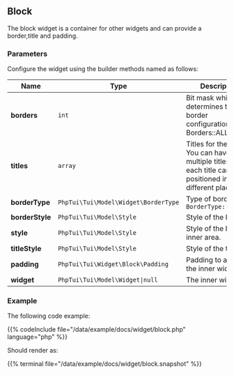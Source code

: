 ## Block

The block widget is a container for other widgets and can provide a border,title and padding.
### Parameters

Configure the widget using the builder methods named as follows:

| Name | Type | Description |
| --- | --- | --- |
| **borders** | `int` | Bit mask which determines the border configuration, e.g. Borders::ALL |
| **titles** | `array` | Titles for the block. You can have multiple titles and each title canbe positioned in a different place. |
| **borderType** | `PhpTui\Tui\Model\Widget\BorderType` | Type of border, e.g. `BorderType::Rounded` |
| **borderStyle** | `PhpTui\Tui\Model\Style` | Style of the border. |
| **style** | `PhpTui\Tui\Model\Style` | Style of the block's inner area. |
| **titleStyle** | `PhpTui\Tui\Model\Style` | Style of the titles. |
| **padding** | `PhpTui\Tui\Widget\Block\Padding` | Padding to apply to the inner widget. |
| **widget** | `PhpTui\Tui\Model\Widget\|null` | The inner widget. |
### Example
The following code example:

{{% codeInclude file="/data/example/docs/widget/block.php" language="php" %}}

Should render as:

{{% terminal file="/data/example/docs/widget/block.snapshot" %}}
